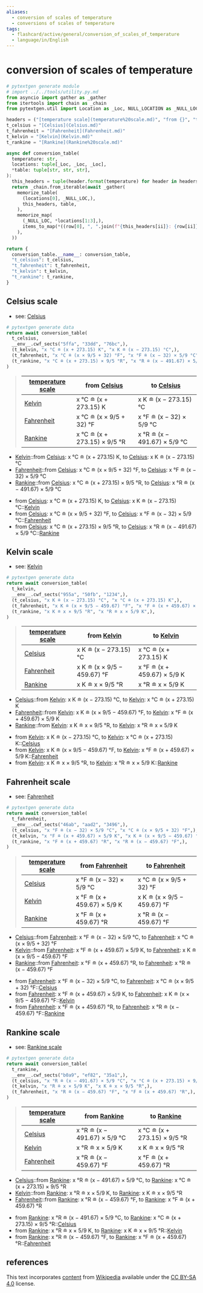 ```yaml
---
aliases:
  - conversion of scales of temperature
  - conversions of scales of temperature
tags:
  - flashcard/active/general/conversion_of_scales_of_temperature
  - language/in/English
---
```


# conversion of scales of temperature

```Python
# pytextgen generate module
# import ../../tools/utility.py.md
from asyncio import gather as _gather
from itertools import chain as _chain
from pytextgen.util import Location as _Loc, NULL_LOCATION as _NULL_LOC

headers = ("[temperature scale](temperature%20scale.md)", "from {}", "to {}",)
t_celsius = "[Celsius](Celsius.md)"
t_fahrenheit = "[Fahrenheit](Fahrenheit.md)"
t_kelvin = "[Kelvin](Kelvin.md)"
t_rankine = "[Rankine](Rankine%20scale.md)"

async def conversion_table(
  temperature: str,
  locations: tuple[_Loc, _Loc, _Loc],
  *table: tuple[str, str, str],
):
  this_headers = tuple(header.format(temperature) for header in headers)
  return _chain.from_iterable(await _gather(
    memorize_table(
      (locations[0], _NULL_LOC,),
      this_headers, table,
    ),
    memorize_map(
      (_NULL_LOC, *locations[1:3],),
      items_to_map(*((row[0], ", ".join(f"{this_headers[ii]}: {row[ii]}" for ii in range(1, 3)),) for row in table)),
    ),
  ))

return {
  conversion_table.__name__: conversion_table,
  "t_celsius": t_celsius,
  "t_fahrenheit": t_fahrenheit,
  "t_kelvin": t_kelvin,
  "t_rankine": t_rankine,
}
```

## Celsius scale

- see: [Celsius](Celsius.md)

```Python
# pytextgen generate data
return await conversion_table(
  t_celsius,
  __env__.cwf_sects("5ffa", "33dd", "76bc",),
  (t_kelvin, "x °C ≘ (x + 273.15) K", "x K ≘ (x − 273.15) °C",),
  (t_fahrenheit, "x °C ≘ (x × 9/5 + 32) °F", "x °F ≘ (x − 32) × 5/9 °C",),
  (t_rankine, "x °C ≘ (x + 273.15) × 9/5 °R", "x °R ≘ (x − 491.67) × 5/9 °C",),
)
```

<!--pytextgen generate section="5ffa"--><!-- The following content is generated at 2024-03-07T00:32:24.791478+08:00. Any edits will be overridden! -->

> | [temperature scale](temperature%20scale.md) | from [Celsius](Celsius.md) | to [Celsius](Celsius.md) |
> |-|-|-|
> | [Kelvin](Kelvin.md) | x °C ≘ (x + 273.15) K | x K ≘ (x − 273.15) °C |
> | [Fahrenheit](Fahrenheit.md) | x °C ≘ (x × 9/5 + 32) °F | x °F ≘ (x − 32) × 5/9 °C |
> | [Rankine](Rankine%20scale.md) | x °C ≘ (x + 273.15) × 9/5 °R | x °R ≘ (x − 491.67) × 5/9 °C |

<!--/pytextgen-->

<!--pytextgen generate section="33dd"--><!-- The following content is generated at 2024-03-07T00:30:25.300831+08:00. Any edits will be overridden! -->

- [Kelvin](Kelvin.md)::from [Celsius](Celsius.md): x °C ≘ (x + 273.15) K, to [Celsius](Celsius.md): x K ≘ (x − 273.15) °C <!--SR:!2027-06-16,991,350-->
- [Fahrenheit](Fahrenheit.md)::from [Celsius](Celsius.md): x °C ≘ (x × 9/5 + 32) °F, to [Celsius](Celsius.md): x °F ≘ (x − 32) × 5/9 °C <!--SR:!2025-02-06,280,290-->
- [Rankine](Rankine%20scale.md)::from [Celsius](Celsius.md): x °C ≘ (x + 273.15) × 9/5 °R, to [Celsius](Celsius.md): x °R ≘ (x − 491.67) × 5/9 °C <!--SR:!2024-12-28,67,150-->

<!--/pytextgen-->

<!--pytextgen generate section="76bc"--><!-- The following content is generated at 2024-03-07T00:30:25.322423+08:00. Any edits will be overridden! -->

- from [Celsius](Celsius.md): x °C ≘ (x + 273.15) K, to [Celsius](Celsius.md): x K ≘ (x − 273.15) °C::[Kelvin](Kelvin.md) <!--SR:!2024-12-08,273,330-->
- from [Celsius](Celsius.md): x °C ≘ (x × 9/5 + 32) °F, to [Celsius](Celsius.md): x °F ≘ (x − 32) × 5/9 °C::[Fahrenheit](Fahrenheit.md) <!--SR:!2027-07-22,1017,350-->
- from [Celsius](Celsius.md): x °C ≘ (x + 273.15) × 9/5 °R, to [Celsius](Celsius.md): x °R ≘ (x − 491.67) × 5/9 °C::[Rankine](Rankine%20scale.md) <!--SR:!2024-11-27,264,330-->

<!--/pytextgen-->

## Kelvin scale

- see: [Kelvin](Kelvin.md)

```Python
# pytextgen generate data
return await conversion_table(
  t_kelvin,
  __env__.cwf_sects("955a", "50fb", "1234",),
  (t_celsius, "x K ≘ (x − 273.15) °C", "x °C ≘ (x + 273.15) K",),
  (t_fahrenheit, "x K ≘ (x × 9/5 − 459.67) °F", "x °F ≘ (x + 459.67) × 5/9 K",),
  (t_rankine, "x K ≘ x × 9/5 °R", "x °R ≘ x × 5/9 K",),
)
```

<!--pytextgen generate section="955a"--><!-- The following content is generated at 2024-03-07T00:32:24.829185+08:00. Any edits will be overridden! -->

> | [temperature scale](temperature%20scale.md) | from [Kelvin](Kelvin.md) | to [Kelvin](Kelvin.md) |
> |-|-|-|
> | [Celsius](Celsius.md) | x K ≘ (x − 273.15) °C | x °C ≘ (x + 273.15) K |
> | [Fahrenheit](Fahrenheit.md) | x K ≘ (x × 9/5 − 459.67) °F | x °F ≘ (x + 459.67) × 5/9 K |
> | [Rankine](Rankine%20scale.md) | x K ≘ x × 9/5 °R | x °R ≘ x × 5/9 K |

<!--/pytextgen-->

<!--pytextgen generate section="50fb"--><!-- The following content is generated at 2024-03-07T00:30:25.375033+08:00. Any edits will be overridden! -->

- [Celsius](Celsius.md)::from [Kelvin](Kelvin.md): x K ≘ (x − 273.15) °C, to [Kelvin](Kelvin.md): x °C ≘ (x + 273.15) K <!--SR:!2024-11-12,252,330-->
- [Fahrenheit](Fahrenheit.md)::from [Kelvin](Kelvin.md): x K ≘ (x × 9/5 − 459.67) °F, to [Kelvin](Kelvin.md): x °F ≘ (x + 459.67) × 5/9 K <!--SR:!2025-09-27,367,230-->
- [Rankine](Rankine%20scale.md)::from [Kelvin](Kelvin.md): x K ≘ x × 9/5 °R, to [Kelvin](Kelvin.md): x °R ≘ x × 5/9 K <!--SR:!2025-10-02,457,310-->

<!--/pytextgen-->

<!--pytextgen generate section="1234"--><!-- The following content is generated at 2024-03-07T00:30:25.360089+08:00. Any edits will be overridden! -->

- from [Kelvin](Kelvin.md): x K ≘ (x − 273.15) °C, to [Kelvin](Kelvin.md): x °C ≘ (x + 273.15) K::[Celsius](Celsius.md) <!--SR:!2024-12-07,272,330-->
- from [Kelvin](Kelvin.md): x K ≘ (x × 9/5 − 459.67) °F, to [Kelvin](Kelvin.md): x °F ≘ (x + 459.67) × 5/9 K::[Fahrenheit](Fahrenheit.md) <!--SR:!2024-12-04,269,330-->
- from [Kelvin](Kelvin.md): x K ≘ x × 9/5 °R, to [Kelvin](Kelvin.md): x °R ≘ x × 5/9 K::[Rankine](Rankine%20scale.md) <!--SR:!2024-12-26,286,330-->

<!--/pytextgen-->

## Fahrenheit scale

- see: [Fahrenheit](Fahrenheit.md)

```Python
# pytextgen generate data
return await conversion_table(
  t_fahrenheit,
  __env__.cwf_sects("46ab", "aad2", "3496",),
  (t_celsius, "x °F ≘ (x − 32) × 5/9 °C", "x °C ≘ (x × 9/5 + 32) °F",),
  (t_kelvin, "x °F ≘ (x + 459.67) × 5/9 K", "x K ≘ (x × 9/5 − 459.67) °F",),
  (t_rankine, "x °F ≘ (x + 459.67) °R", "x °R ≘ (x − 459.67) °F",),
)
```

<!--pytextgen generate section="46ab"--><!-- The following content is generated at 2024-03-07T00:32:24.850721+08:00. Any edits will be overridden! -->

> | [temperature scale](temperature%20scale.md) | from [Fahrenheit](Fahrenheit.md) | to [Fahrenheit](Fahrenheit.md) |
> |-|-|-|
> | [Celsius](Celsius.md) | x °F ≘ (x − 32) × 5/9 °C | x °C ≘ (x × 9/5 + 32) °F |
> | [Kelvin](Kelvin.md) | x °F ≘ (x + 459.67) × 5/9 K | x K ≘ (x × 9/5 − 459.67) °F |
> | [Rankine](Rankine%20scale.md) | x °F ≘ (x + 459.67) °R | x °R ≘ (x − 459.67) °F |

<!--/pytextgen-->

<!--pytextgen generate section="aad2"--><!-- The following content is generated at 2024-03-07T00:30:25.407033+08:00. Any edits will be overridden! -->

- [Celsius](Celsius.md)::from [Fahrenheit](Fahrenheit.md): x °F ≘ (x − 32) × 5/9 °C, to [Fahrenheit](Fahrenheit.md): x °C ≘ (x × 9/5 + 32) °F <!--SR:!2027-01-07,853,330-->
- [Kelvin](Kelvin.md)::from [Fahrenheit](Fahrenheit.md): x °F ≘ (x + 459.67) × 5/9 K, to [Fahrenheit](Fahrenheit.md): x K ≘ (x × 9/5 − 459.67) °F <!--SR:!2025-02-12,254,250-->
- [Rankine](Rankine%20scale.md)::from [Fahrenheit](Fahrenheit.md): x °F ≘ (x + 459.67) °R, to [Fahrenheit](Fahrenheit.md): x °R ≘ (x − 459.67) °F <!--SR:!2025-11-01,476,310-->

<!--/pytextgen-->

<!--pytextgen generate section="3496"--><!-- The following content is generated at 2024-03-07T00:30:25.444393+08:00. Any edits will be overridden! -->

- from [Fahrenheit](Fahrenheit.md): x °F ≘ (x − 32) × 5/9 °C, to [Fahrenheit](Fahrenheit.md): x °C ≘ (x × 9/5 + 32) °F::[Celsius](Celsius.md) <!--SR:!2024-12-24,285,330-->
- from [Fahrenheit](Fahrenheit.md): x °F ≘ (x + 459.67) × 5/9 K, to [Fahrenheit](Fahrenheit.md): x K ≘ (x × 9/5 − 459.67) °F::[Kelvin](Kelvin.md) <!--SR:!2024-11-26,264,330-->
- from [Fahrenheit](Fahrenheit.md): x °F ≘ (x + 459.67) °R, to [Fahrenheit](Fahrenheit.md): x °R ≘ (x − 459.67) °F::[Rankine](Rankine%20scale.md) <!--SR:!2026-02-08,545,310-->

<!--/pytextgen-->

## Rankine scale

- see: [Rankine scale](Rankine%20scale.md)

```Python
# pytextgen generate data
return await conversion_table(
  t_rankine,
  __env__.cwf_sects("b0a9", "ef82", "35a1",),
  (t_celsius, "x °R ≘ (x − 491.67) × 5/9 °C", "x °C ≘ (x + 273.15) × 9/5 °R",),
  (t_kelvin, "x °R ≘ x × 5/9 K", "x K ≘ x × 9/5 °R",),
  (t_fahrenheit, "x °R ≘ (x − 459.67) °F", "x °F ≘ (x + 459.67) °R",),
)
```

<!--pytextgen generate section="b0a9"--><!-- The following content is generated at 2024-03-07T00:32:24.869938+08:00. Any edits will be overridden! -->

> | [temperature scale](temperature%20scale.md) | from [Rankine](Rankine%20scale.md) | to [Rankine](Rankine%20scale.md) |
> |-|-|-|
> | [Celsius](Celsius.md) | x °R ≘ (x − 491.67) × 5/9 °C | x °C ≘ (x + 273.15) × 9/5 °R |
> | [Kelvin](Kelvin.md) | x °R ≘ x × 5/9 K | x K ≘ x × 9/5 °R |
> | [Fahrenheit](Fahrenheit.md) | x °R ≘ (x − 459.67) °F | x °F ≘ (x + 459.67) °R |

<!--/pytextgen-->

<!--pytextgen generate section="ef82"--><!-- The following content is generated at 2024-03-07T00:30:25.492261+08:00. Any edits will be overridden! -->

- [Celsius](Celsius.md)::from [Rankine](Rankine%20scale.md): x °R ≘ (x − 491.67) × 5/9 °C, to [Rankine](Rankine%20scale.md): x °C ≘ (x + 273.15) × 9/5 °R <!--SR:!2025-04-21,273,230-->
- [Kelvin](Kelvin.md)::from [Rankine](Rankine%20scale.md): x °R ≘ x × 5/9 K, to [Rankine](Rankine%20scale.md): x K ≘ x × 9/5 °R <!--SR:!2027-08-20,1039,350-->
- [Fahrenheit](Fahrenheit.md)::from [Rankine](Rankine%20scale.md): x °R ≘ (x − 459.67) °F, to [Rankine](Rankine%20scale.md): x °F ≘ (x + 459.67) °R <!--SR:!2024-12-29,209,250-->

<!--/pytextgen-->

<!--pytextgen generate section="35a1"--><!-- The following content is generated at 2024-03-07T00:30:25.461925+08:00. Any edits will be overridden! -->

- from [Rankine](Rankine%20scale.md): x °R ≘ (x − 491.67) × 5/9 °C, to [Rankine](Rankine%20scale.md): x °C ≘ (x + 273.15) × 9/5 °R::[Celsius](Celsius.md) <!--SR:!2024-11-23,261,330-->
- from [Rankine](Rankine%20scale.md): x °R ≘ x × 5/9 K, to [Rankine](Rankine%20scale.md): x K ≘ x × 9/5 °R::[Kelvin](Kelvin.md) <!--SR:!2024-11-22,261,330-->
- from [Rankine](Rankine%20scale.md): x °R ≘ (x − 459.67) °F, to [Rankine](Rankine%20scale.md): x °F ≘ (x + 459.67) °R::[Fahrenheit](Fahrenheit.md) <!--SR:!2027-06-18,991,350-->

<!--/pytextgen-->

## references

This text incorporates [content](https://en.wikipedia.org/wiki/conversion_of_scales_of_temperature) from [Wikipedia](Wikipedia.md) available under the [CC BY-SA 4.0](https://creativecommons.org/licenses/by-sa/4.0/) license.
